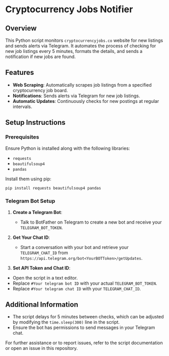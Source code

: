 # Cryptocurrency Jobs Notifier

## Overview

This Python script monitors `cryptocurrencyjobs.co` website for new listings and sends alerts via Telegram. It automates the process of checking for new job listings every 5 minutes, formats the details, and sends a notification if new jobs are found.

## Features

- **Web Scraping**: Automatically scrapes job listings from a specified cryptocurrency job board.
- **Notifications**: Sends alerts via Telegram for new job listings.
- **Automatic Updates**: Continuously checks for new postings at regular intervals.

## Setup Instructions

### Prerequisites

Ensure Python is installed along with the following libraries:
- `requests`
- `beautifulsoup4`
- `pandas`

Install them using pip:

```bash
pip install requests beautifulsoup4 pandas
```

### Telegram Bot Setup
1. **Create a Telegram Bot**:
   - Talk to BotFather on Telegram to create a new bot and receive your `TELEGRAM_BOT_TOKEN`.
2. **Get Your Chat ID**:
   - Start a conversation with your bot and retrieve your `TELEGRAM_CHAT_ID` from `https://api.telegram.org/bot<YourBOTToken>/getUpdates`.

2. **Set API Token and Chat ID**:
- Open the script in a text editor.
- Replace `#Your telegram bot ID` with your actual `TELEGRAM_BOT_TOKEN`.
- Replace `#Your telegram chat ID` with your `TELEGRAM_CHAT_ID`.

## Additional Information
- The script delays for 5 minutes between checks, which can be adjusted by modifying the `time.sleep(300)` line in the script.
- Ensure the bot has permissions to send messages in your Telegram chat.

For further assistance or to report issues, refer to the script documentation or open an issue in this repository.

